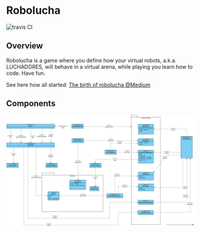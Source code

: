 # Robolucha

![travis CI](https://travis-ci.org/hamilton-lima/robolucha.svg?branch=master)

## Overview
Robolucha is a game where you define how your virtual robots, a.k.a. LUCHADORES, will behave in a virtual arena, while playing you learn how to code. Have fun. 

See here how all started: [The birth of robolucha @Medium](https://medium.com/@athanazio/the-born-of-robolucha-90431401cab4)


## Components
![components view](https://raw.githubusercontent.com/hamilton-lima/robolucha/master/docs/robolucha-component-view.jpg)
